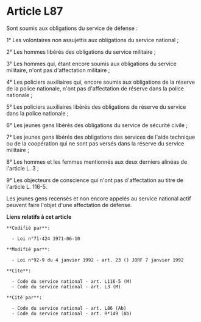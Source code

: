 # Article L87

Sont soumis aux obligations du service de défense :

1° Les volontaires non assujettis aux obligations du service national ;

2° Les hommes libérés des obligations du service militaire ;

3° Les hommes qui, étant encore soumis aux obligations du service militaire, n'ont pas d'affectation militaire ;

4° Les policiers auxiliaires qui, encore soumis aux obligations de la réserve de la police nationale, n'ont pas d'affectation
de réserve dans la police nationale ;

5° Les policiers auxiliaires libérés des obligations de réserve du service dans la police nationale ;

6° Les jeunes gens libérés des obligations du service de sécurité civile ;

7° Les jeunes gens libérés des obligations des services de l'aide technique ou de la coopération qui ne sont pas versés dans
la réserve du service militaire ;

8° Les hommes et les femmes mentionnés aux deux derniers alinéas de l'article L. 3 ;

9° Les objecteurs de conscience qui n'ont pas d'affectation au titre de l'article L. 116-5.

Les jeunes gens recensés et non encore appelés au service national actif peuvent faire l'objet d'une affectation de défense.

**Liens relatifs à cet article**

	**Codifié par**:

	  - Loi n°71-424 1971-06-10

	**Modifié par**:

	  - Loi n°92-9 du 4 janvier 1992 - art. 23 () JORF 7 janvier 1992

	**Cite**:

	  - Code du service national - art. L116-5 (M)
	  - Code du service national - art. L3 (M)

	**Cité par**:

	  - Code du service national - art. L86 (Ab)
	  - Code du service national - art. R*149 (Ab)
